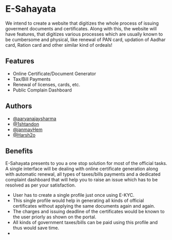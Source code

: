 
# E-Sahayata




We intend to create a website that digitizes the whole process of issuing goverment documents and certificates. Along with this, the website will have features, that digitizes various processes which are usually known to be cumbersome and physical, like renewal of PAN card, updation of Aadhar card, Ration card and other similar kind of ordeals!




## Features

* Online Certificate/Document Generator
* Tax/Bill Payments
* Renewal of licenses, cards, etc.
* Public Complain Dashboard
  
## Authors

- [@aaryanajaysharma](https://www.github.com/aaryanajaysharma)
- [@1shtandon](https://www.github.com/1shtandon)
- [@janmayHem](https://www.github.com/janmayHem)
- [@Harsh2o](https://www.github.com/Harsh2o)
  
## Benefits

E-Sahayata presents to you a one stop solution for most of the official tasks.  
A single interface will be dealing with online certificate generation along with automatic renewal, all types of taxes/bills payments and a dedicated complaint dashboard that will help you to raise an issue which has to be resolved as per your satisfaction.   

- User has to create a single profile just once using E-KYC.
- This single profile would help in generating all kinds of official certificates without applying the same documents again and again.
- The charges and issuing deadline of the certificates would be known to the user priorly as shown on the portal.
- All kinds of government taxes/bills can be paid using this profile and thus would save time.
- 
